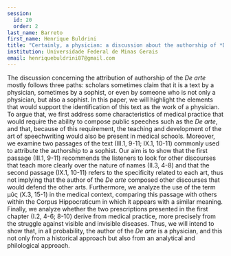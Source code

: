 ```yaml
---
session:
  id: 20
  order: 2
last_name: Barreto
first_name: Henrique Buldrini
title: "Certainly, a physician: a discussion about the authorship of *De Arte*"
institution: Universidade Federal de Minas Gerais
email: henriquebuldrini87@gmail.com
---
```

The discussion concerning the attribution of authorship of the *De arte* mostly follows three paths: scholars sometimes claim that it is a text by a physician, sometimes by a sophist, or even by someone who is not only a physician, but also a sophist. In this paper, we will highlight the elements that would support the identification of this text as the work of a physician. To argue that, we first address some characteristics of medical practice that would require the ability to compose public speeches such as the *De arte*, and that, because of this requirement, the teaching and development of the art of speechwriting would also be present in medical schools. Moreover, we examine two passages of the text (III.1, 9-11; IX.1, 10-11) commonly used to attribute the authorship to a sophist. Our aim is to show that the first passage (III.1, 9-11) recommends the listeners to look for other discourses that teach more clearly over the nature of names (II.3, 4-8) and that the second passage (IX.1, 10-11) refers to the specificity related to each art, thus not implying that the author of the *De arte* composed other discourses that would defend the other arts. Furthermore, we analyze the use of the term μῦς (X.3, 15-1) in the medical context, comparing this passage with others within the Corpus Hippocraticum in which it appears with a similar meaning. Finally, we analyze whether the two prescriptions presented in the first chapter (I.2, 4-6; 8-10) derive from medical practice, more precisely from the struggle against visible and invisible diseases. Thus, we will intend to show that, in all probability, the author of the *De arte* is a physician, and this not only from a historical approach but also from an analytical and philological approach.

